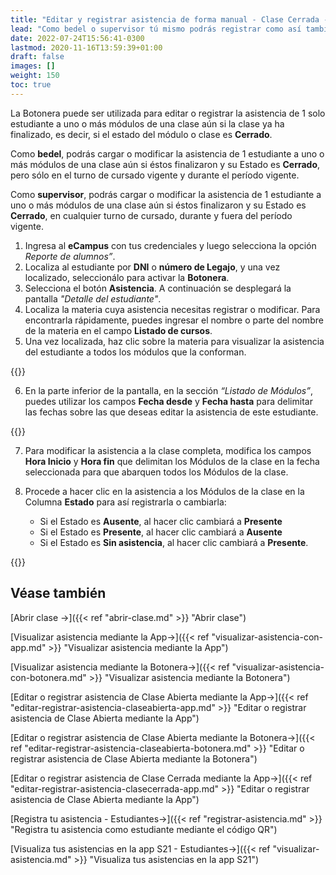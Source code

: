 ```yaml
---
title: "Editar y registrar asistencia de forma manual - Clase Cerrada - Botonera"
lead: "Como bedel o supervisor tú mismo podrás registrar como así también corregir la asistencia de un estudiante a un módulo o a una clase completa de forma manual mediante el uso de la Botonera aún si la clase está cerrada."
date: 2022-07-24T15:56:41-0300
lastmod: 2020-11-16T13:59:39+01:00
draft: false
images: []
weight: 150
toc: true
---
```


La Botonera puede ser utilizada para editar o registrar la asistencia de 1 solo estudiante a uno o más módulos de una clase aún si la clase ya ha finalizado, es decir, si el estado del módulo o clase es **Cerrado**.

Como **bedel**, podrás cargar o modificar la asistencia de 1 estudiante a uno o más módulos de una clase aún si éstos finalizaron y su Estado es **Cerrado**, pero sólo en el turno de cursado vigente y durante el período vigente.

Como **supervisor**, podrás cargar o modificar la asistencia de 1 estudiante a uno o más módulos de una clase aún si éstos finalizaron y su Estado es **Cerrado**, en cualquier turno de cursado, durante y fuera del período vigente.

1. Ingresa al **eCampus** con tus credenciales y luego selecciona la opción *Reporte de alumnos”*.
2. Localiza al estudiante por **DNI** o **número de Legajo**, y una vez localizado, seleccionálo para activar la **Botonera**.
3. Selecciona el botón **Asistencia**. A continuación se desplegará la pantalla *"Detalle del estudiante"*.
4. Localiza la materia cuya asistencia necesitas registrar o modificar. Para encontrarla rápidamente, puedes ingresar el nombre o parte del nombre de la materia en el campo **Listado de cursos**.
5. Una vez localizada, haz clic sobre la materia para visualizar la asistencia del estudiante a todos los módulos que la conforman.

{{<note text="En la parte superior de la pantalla, a la izquierda, tendrás información acerca del estudiante tales como la Modalidad de cursado, su número de Legajo, su email, y a la derecha algunos detalles de la Materia tales como el período en el que el estudiante la ha cursado.">}}
</b>

6. En la parte inferior de la pantalla, en la sección *“Listado de Módulos”*, puedes utilizar los campos **Fecha desde** y **Fecha hasta** para delimitar las fechas sobre las que deseas editar la asistencia de este estudiante.

{{<note text="Los campos Hora Inicio y Hora fin delimitan los Módulos de la clase en la fecha seleccionada.">}}
</b>


7. Para modificar la asistencia a la clase completa, modifica los campos **Hora Inicio** y **Hora fin** que delimitan los Módulos de la clase en la fecha seleccionada para que abarquen todos los Módulos de la clase.
8. Procede a hacer clic en la asistencia a los Módulos de la clase en la Columna **Estado** para así registrarla o cambiarla:
    


     - Si el Estado es **Ausente**, al hacer clic cambiará a **Presente**
     - Si el Estado es **Presente**, al hacer clic cambiará a **Ausente**
     - Si el Estado es **Sin asistencia**, al hacer clic cambiará a **Presente**.

{{<note text="El sistema identificará quién colocó la marca de Presente/Ausente de cada estudiante en la columna Origen e indicará la fecha en la que se realizó la modificación en la columna “Fecha de asistencia”.">}}
</b>



## Véase también

[Abrir clase →]({{< ref "abrir-clase.md" >}} "Abrir clase")

[Visualizar asistencia mediante la App→]({{< ref "visualizar-asistencia-con-app.md" >}} "Visualizar asistencia mediante la App")

[Visualizar asistencia mediante la Botonera→]({{< ref "visualizar-asistencia-con-botonera.md" >}} "Visualizar asistencia mediante la Botonera")

[Editar o registrar asistencia de Clase Abierta mediante la App→]({{< ref "editar-registrar-asistencia-claseabierta-app.md" >}} "Editar o registrar asistencia de Clase Abierta mediante la App")

[Editar o registrar asistencia de Clase Abierta mediante la Botonera→]({{< ref "editar-registrar-asistencia-claseabierta-botonera.md" >}} "Editar o registrar asistencia de Clase Abierta mediante la Botonera")

[Editar o registrar asistencia de Clase Cerrada mediante la App→]({{< ref "editar-registrar-asistencia-clasecerrada-app.md" >}} "Editar o registrar asistencia de Clase Abierta mediante la App")


[Registra tu asistencia - Estudiantes→]({{< ref "registrar-asistencia.md" >}} "Registra tu asistencia como estudiante mediante el código QR")

[Visualiza tus asistencias en la app S21 - Estudiantes→]({{< ref "visualizar-asistencia.md" >}} "Visualiza tus asistencias en la app S21")